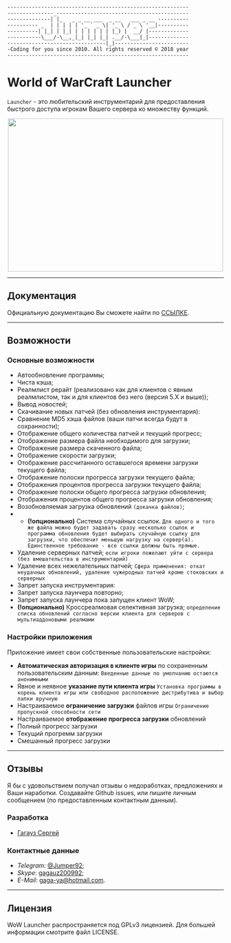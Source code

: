 ```
-----------------------------------------------------------
---------------_-------------------------------------------
--------------| |_   _ _ __ ___  _ __   ___ _ __ ----------
---------- _  | | | | | '_ ` _ \| '_ \ / _ \ '__|----------
----------| |_| | |_| | | | | | | |_) |  __/ |-------------
-----------\___/-\__,_|_| |_| |_| .__/-\___|_|-------------
--------------------------------|_|------------------------
-Coding for you since 2010. All rights reserved © 2018 year
-----------------------------------------------------------
```

# World of WarCraft Launcher
`Launcher` - это любительский инструментарий для предоставления быстрого доступа игрокам Вашего сервера ко множеству функций.

<p align="center" >
<img src="https://pp.vk.me/c631428/v631428303/500ff/wMh1l71dY5M.jpg" width="500" height="356"/>
</p>

---
## Документация
Официальную документацию Вы сможете найти по [ССЫЛКЕ](https://github.com/Gagauz2010/WOWLauncher/blob/master/README.docx).

---
## Возможности

### Основные возможности
* Автообновление программы;
* Чиста кэша;
* Реалмлист рерайт (реализовано как для клиентов с явным реалмлистом, так и для клиентов без него (версия 5.X и выше));
* Вывод новостей;
* Скачивание новых патчей (без обновления инструментария):
 * Сравнение MD5 хэша файлов (ваши патчи всегда будут в сохранности);
 * Отображение общего количества патчей и текущий прогресс;
 * Отображение размера файла необходимого для загрузки;
 * Отображение размера скаченного файла;
 * Отображение скорости загрузки;
 * Отображение рассчитанного оставшегося времени загрузки текущего файла;
 * Отображение полоски прогресса загрузки текущего файла;
 * Отображения процентов прогресса загрузки текущего файла;
 * Отображение полоски общего прогресса загрузки обновления;
 * Отображения процентов общего прогресса загрузки обновления;
 * Возобновляемая загрузка обновлений ```(докачка файлов)```;
 * - **(!опционально)** Система случайных ссылок. 
 ```Для одного и того же файла можно будет задавать сразу несколько ссылок и программа обновления будет выбирать случайную ссылку для загрузки, что обеспечит меньшую нагрузку на сервер(а). Единственное требование - все ссылки должны быть прямые.```
* Удаление серверных патчей;
```если игроки пожелают уйти с сервера (без вмешательства в инструментарий)```
* Удаление всех нежелательных патчей;
```Сфера применения: откат неудачных обновлений, удаление чужеродных патчей кроме стоковских и серверных```
* Запрет запуска инструментария:
 * Запрет запуска лаунчера повторно;
 * Запрет запуска лаунчера пока запущен клиент WoW;
* **(!опционально)** Кроссреалмовая селективная загрузка;
```определение списка обновлений согласно версии клиента для серверов с мультиаддоновыми реалмами```

### Настройки приложения
Приложение имеет свои собственные пользовательские настройки:

* **Автоматическая авторизация в клиенте игры** по сохраненным пользовательским данным:
```Введенные данные по умолчанию остаются анонимными```
* Явное и неявное **указание пути клиента игры**
```Установка программы в корень клиента игры или свободное расположение дистрибутива и выбор папки вручную```
* Настраиваемое **ограничение загрузки** файлов игры
```Ограничение пропускной способности сети```
* Настраиваемое **отображение прогресса загрузки** обновлений
 * Полный прогресс загрузки
 * Текущий прогремм загрузки
 * Смешанный прогресс загрузки

---
## Отзывы
Я бы с удовольствием получал отзывы о недоработках, предложениях и Ваши наработки. Создавайте Github issues, или пишите личным сообщением (по предоставленным контактным данным).

### Разработка
* [Гагауз Сергей](https://vk.com/gagauz_s)

### Контактные данные
- *Telegram*: [@Jumper92](https://t.me/Jumper92);
- *Skype*: [gagauz200992](skype:gagauz200992?add);
- *E-Mail*: gaga-ya@hotmail.com.

---
## Лицензия
WoW Launcher распространяется под GPLv3 лицензией. Для большей информации смотрите файл LICENSE.
